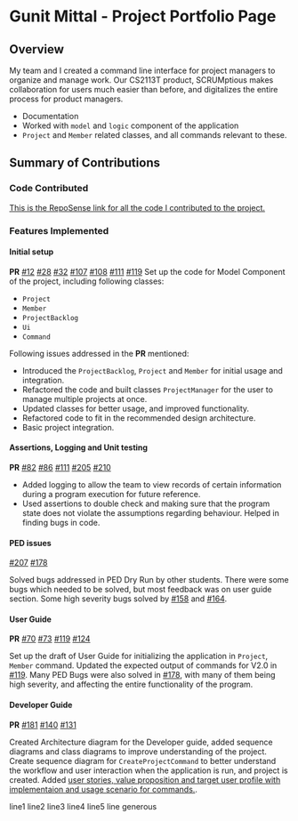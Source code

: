 # Gunit Mittal - Project Portfolio Page

## Overview
My team and I created a command line interface for project managers to organize and manage work.
Our CS2113T product, SCRUMptious makes collaboration for users much easier than before, and digitalizes the entire
 process for product managers.
* Documentation 
* Worked with `model` and `logic` component of the application
* `Project` and `Member` related classes, and all commands relevant to these.
## Summary of Contributions

### Code Contributed
[This is the RepoSense link for all the code I contributed to the project.](https://nus-cs2113-ay2021s1.github.io/tp-dashboard/#breakdown=true&search=gmit22&sort=groupTitle&sortWithin=title&since=2020-09-27&timeframe=commit&mergegroup=&groupSelect=groupByRepos&checkedFileTypes=docs~functional-code~test-code~other&tabOpen=true&tabType=authorship&tabAuthor=gmit22&tabRepo=AY2021S1-CS2113T-F11-4%2Ftp%5Bmaster%5D&authorshipIsMergeGroup=false&authorshipFileTypes=docs~functional-code~test-code~other)

### Features Implemented

#### Initial setup
**PR** [#12](https://github.com/AY2021S1-CS2113T-F11-4/tp/pull/12) 
[#28](https://github.com/AY2021S1-CS2113T-F11-4/tp/pull/28)
[#32](https://github.com/AY2021S1-CS2113T-F11-4/tp/pull/32)
[#107](https://github.com/AY2021S1-CS2113T-F11-4/tp/pull/107)
[#108](https://github.com/AY2021S1-CS2113T-F11-4/tp/pull/108)
[#111](https://github.com/AY2021S1-CS2113T-F11-4/tp/pull/111)
[#119](https://github.com/AY2021S1-CS2113T-F11-4/tp/pull/119)
Set up the code for Model Component of the project, including following classes:
* `Project`
* `Member`
* `ProjectBacklog`
* `Ui`
* `Command` 

Following issues addressed in the **PR** mentioned:
* Introduced the `ProjectBacklog`, `Project` and `Member` for initial usage and integration.
* Refactored the code and built classes `ProjectManager` for the user to manage multiple projects at once. 
* Updated classes for better usage, and improved functionality. 
* Refactored code to fit in the recommended design architecture. 
* Basic project integration.
 
#### Assertions, Logging and Unit testing
**PR** [#82](https://github.com/AY2021S1-CS2113T-F11-4/tp/pull/82)
[#86](https://github.com/AY2021S1-CS2113T-F11-4/tp/pull/86)
[#111](https://github.com/AY2021S1-CS2113T-F11-4/tp/pull/111)
[#205](https://github.com/AY2021S1-CS2113T-F11-4/tp/pull/205)
[#210](https://github.com/AY2021S1-CS2113T-F11-4/tp/pull/210)

* Added logging to allow the team to view records of certain information
 during a program execution for future reference.
* Used assertions to double check and making sure that the program state does not violate the assumptions regarding
  behaviour. Helped in finding bugs in code.
  
#### PED issues
[#207](https://github.com/AY2021S1-CS2113T-F11-4/tp/pull/207)
[#178](https://github.com/AY2021S1-CS2113T-F11-4/tp/pull/178)

Solved bugs addressed in PED Dry Run by other students. There were some bugs which needed to be 
solved, but most feedback was on user guide section. Some high severity bugs solved by [#158](https://github.com/AY2021S1-CS2113T-F11-4/tp/issues/158)
and [#164](https://github.com/AY2021S1-CS2113T-F11-4/tp/issues/164).

#### User Guide
**PR** [#70](https://github.com/AY2021S1-CS2113T-F11-4/tp/pull/70)
[#73](https://github.com/AY2021S1-CS2113T-F11-4/tp/pull/73)
[#119](https://github.com/AY2021S1-CS2113T-F11-4/tp/pull/119)
[#124](https://github.com/AY2021S1-CS2113T-F11-4/tp/pull/124)

Set up the draft of User Guide for initializing the application in `Project`, `Member`
command. Updated the expected output of commands for V2.0 in 
[#119](https://github.com/AY2021S1-CS2113T-F11-4/tp/pull/119). 
Many PED Bugs were also solved in [#178](https://github.com/AY2021S1-CS2113T-F11-4/tp/pull/178), with many of them
 being high severity, and affecting the entire functionality of the program. 
 
 #### Developer Guide
 **PR** [#181](https://github.com/AY2021S1-CS2113T-F11-4/tp/pull/181)
 [#140](https://github.com/AY2021S1-CS2113T-F11-4/tp/pull/140)
 [#131](https://github.com/AY2021S1-CS2113T-F11-4/tp/pull/131)
 
 Created Architecture diagram for the Developer guide, added sequence diagrams and class diagrams to improve
 understanding of the project. Create sequence diagram for `CreateProjectCommand` to better understand the workflow
  and user interaction when the application is run, and project is created. Added [user stories, value proposition and 
  target user profile with implementaion and usage scenario for 
  commands.](https://github.com/AY2021S1-CS2113T-F11-4/tp/pull/140).
 





line1
line2
line3
line4
line5
line generous
